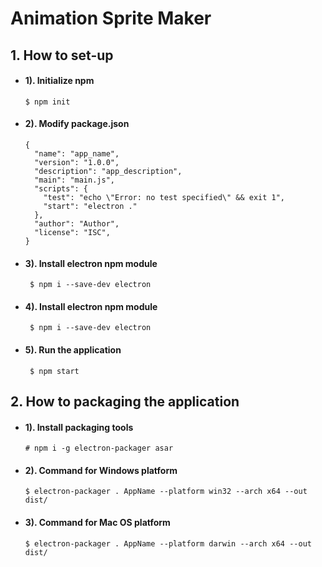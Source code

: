 # Animation Sprite Maker

## 1. How to set-up
+ #### 1). Initialize npm
      $ npm init
      
+ #### 2). Modify package.json
      {
        "name": "app_name",
        "version": "1.0.0",
        "description": "app_description",
        "main": "main.js",
        "scripts": {
          "test": "echo \"Error: no test specified\" && exit 1",
          "start": "electron ."
        },
        "author": "Author",
        "license": "ISC",
      }
      
+ #### 3). Install electron npm module
       $ npm i --save-dev electron
       
+ #### 4). Install electron npm module
       $ npm i --save-dev electron
       
+ #### 5). Run the application
       $ npm start      

## 2. How to packaging the application
+ #### 1). Install packaging tools
      # npm i -g electron-packager asar
      
+ #### 2). Command for Windows platform
      $ electron-packager . AppName --platform win32 --arch x64 --out dist/
      
+ #### 3). Command for Mac OS platform
      $ electron-packager . AppName --platform darwin --arch x64 --out dist/
